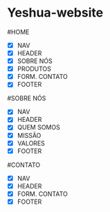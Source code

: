 # Yeshua-website

#HOME

- [x] NAV
- [x] HEADER
- [x] SOBRE NÓS
- [x] PRODUTOS
- [x] FORM. CONTATO
- [x] FOOTER

#SOBRE NÓS

- [x] NAV
- [x] HEADER
- [x] QUEM SOMOS
- [x] MISSÃO
- [x] VALORES
- [x] FOOTER

#CONTATO

- [x] NAV
- [x] HEADER
- [x] FORM. CONTATO
- [x] FOOTER
